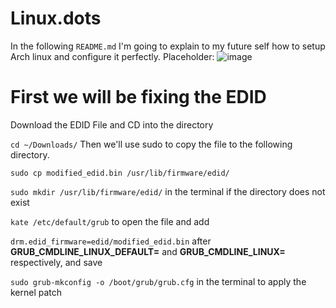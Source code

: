 # Linux.dots



In the following `README.md` I'm going to explain to my future self how to setup Arch linux and configure it perfectly.
Placeholder:
![image](https://github.com/martinjrrr/Linux.dots/assets/91160845/a30f2fb4-e60a-46a6-9899-ae976429bf53)

# First we will be fixing the EDID 


Download the EDID File and CD into the directory

`cd ~/Downloads/` Then we'll use sudo to copy the file to the following directory.

`sudo cp modified_edid.bin /usr/lib/firmware/edid/`

`sudo mkdir /usr/lib/firmware/edid/` in the terminal if the directory does not exist

`kate /etc/default/grub` to open the file and add

`drm.edid_firmware=edid/modified_edid.bin` 
after **GRUB_CMDLINE_LINUX_DEFAULT=** and **GRUB_CMDLINE_LINUX=** respectively, and save

`sudo grub-mkconfig -o /boot/grub/grub.cfg` in the terminal to apply the kernel patch
